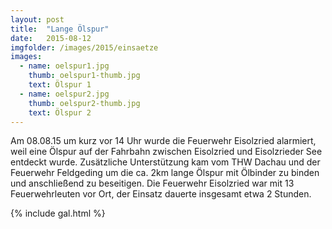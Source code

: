 ```yaml
---
layout: post
title:  "Lange Ölspur"
date:   2015-08-12
imgfolder: /images/2015/einsaetze
images:
  - name: oelspur1.jpg
    thumb: oelspur1-thumb.jpg
    text: Ölspur 1
  - name: oelspur2.jpg
    thumb: oelspur2-thumb.jpg
    text: Ölspur 2
---
```


Am 08.08.15 um kurz vor 14 Uhr wurde die Feuerwehr Eisolzried alarmiert, weil eine Ölspur auf der Fahrbahn zwischen Eisolzried und Eisolzrieder See entdeckt wurde. Zusätzliche Unterstützung kam vom THW Dachau und der Feuerwehr Feldgeding um die ca. 2km lange Ölspur mit Ölbinder zu binden und anschließend zu beseitigen. Die Feuerwehr Eisolzried war mit 13 Feuerwehrleuten vor Ort, der Einsatz dauerte insgesamt etwa 2 Stunden.

{% include gal.html %}

